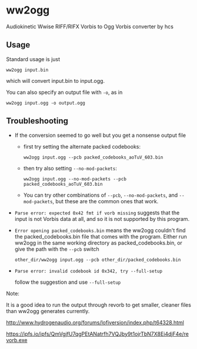 ww2ogg
======

Audiokinetic Wwise RIFF/RIFX Vorbis to Ogg Vorbis converter by hcs

Usage
----
Standard usage is just

`ww2ogg input.bin`

which will convert input.bin to input.ogg.

You can also specify an output file with `-o`, as in

`ww2ogg input.ogg -o output.ogg`


Troubleshooting
--------------------------------------------------------------------------------

* If the conversion seemed to go well but you get a nonsense output file
  * first try setting the alternate packed codebooks:
    
    `ww2ogg input.ogg --pcb packed_codebooks_aoTuV_603.bin`
  
  * then try also setting `--no-mod-packets`:
  
    `ww2ogg input.ogg --no-mod-packets --pcb packed_codebooks_aoTuV_603.bin`

  * You can try other combinations of `--pcb`, `--no-mod-packets`,
    and `--mod-packets`, but these are the common ones that work.

* `Parse error: expected 0x42 fmt if vorb missing` suggests that the input is
   not Vorbis data at all, and so it is not supported by this program.

* `Error opening packed_codebooks.bin` means the ww2ogg couldn't find the
   packed_codebooks.bin file that comes with the program. Either run ww2ogg
   in the same working directory as packed_codebooks.bin, or give the path with
   the `--pcb` switch

   `other_dir/ww2ogg input.ogg --pcb other_dir/packed_codebooks.bin`

* `Parse error: invalid codebook id 0x342, try --full-setup`

   follow the suggestion and use `--full-setup`


Note:

It is a good idea to run the output through revorb to get smaller,
cleaner files than ww2ogg generates currently.

http://www.hydrogenaudio.org/forums/lofiversion/index.php/t64328.html

https://ipfs.io/ipfs/QmVgjfU7qgPEtANatrfh7VQJby9t1ojrTbN7X8Ei4djF4e/revorb.exe
